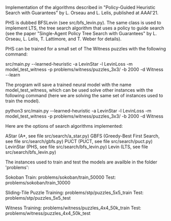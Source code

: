 Implementation of the algorithms described in "Policy-Guided Heuristic Search with Guarantees" 
by L. Orseau and L. Lelis, published at AAAI'21.

PHS is dubbed BFSLevin (see src/bfs_levin.py). The same class is used to implement LTS, the 
tree search algorithm that uses a policy to guide search (see the paper "Single-Agent Policy 
Tree Search with Guarantees" by L. Orseau, L. Lelis, T. Lattimore, and T. Weber for details).

PHS can be trained for a small set of The Witness puzzles with the following command:

src/main.py --learned-heuristic 
			-a LevinStar 
			-l LevinLoss 
			-m model_test_witness 
			-p problems/witness/puzzles_3x3/ 
			-b 2000 
			-d Witness 
			--learn

The program will save a trained neural model with the name model_test_witness, which can be
used solve other instances with the following command (here we are solving the same set of
instances used to train the model).

python3 src/main.py --learned-heuristic 
					-a LevinStar 
					-l LevinLoss 
					-m model_test_witness 
					-p problems/witness/puzzles_3x3/ 
					-b 2000 
					-d Witness

Here are the options of search algorithms implemented:

AStar (A*, see file src/search/a_star.py)
GBFS (Greedy-Best First Search, see file src/search/gbfs.py)
PUCT (PUCT, see file src/search/puct.py)
LevinStar (PHS, see file src/search/bfs_levin.py)
Levin (LTS, see file src/search/bfs_levin.py)

The instances used to train and test the models are availble in the folder 'problems':

Sokoban
	Train: problems/sokoban/train_50000
	Test: problems/sokoban/train_10000

Sliding-Tile Puzzle
	Training: problems/stp/puzzles_5x5_train
	Test: problems/stp/puzzles_5x5_test
	
Witness
	Training: problems/witness/puzzles_4x4_50k_train
	Test: problems/witness/puzzles_4x4_50k_test
